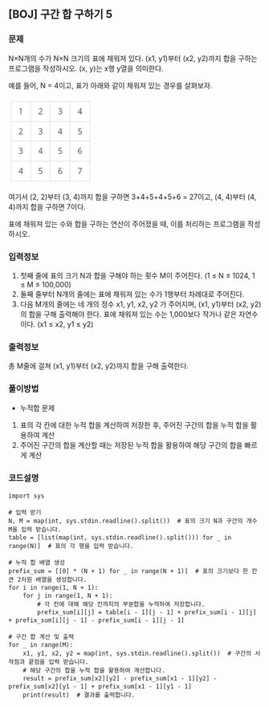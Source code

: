 ## [BOJ] 구간 합 구하기 5

### 문제
N×N개의 수가 N×N 크기의 표에 채워져 있다. (x1, y1)부터 (x2, y2)까지 합을 구하는 프로그램을 작성하시오. (x, y)는 x행 y열을 의미한다.

예를 들어, N = 4이고, 표가 아래와 같이 채워져 있는 경우를 살펴보자.

![alt text](image.png)

여기서 (2, 2)부터 (3, 4)까지 합을 구하면 3+4+5+4+5+6 = 27이고, (4, 4)부터 (4, 4)까지 합을 구하면 7이다.

표에 채워져 있는 수와 합을 구하는 연산이 주어졌을 때, 이를 처리하는 프로그램을 작성하시오.


### 입력정보
1. 첫째 줄에 표의 크기 N과 합을 구해야 하는 횟수 M이 주어진다. (1 ≤ N ≤ 1024, 1 ≤ M ≤ 100,000)
2. 둘째 줄부터 N개의 줄에는 표에 채워져 있는 수가 1행부터 차례대로 주어진다.
3. 다음 M개의 줄에는 네 개의 정수 x1, y1, x2, y2 가 주어지며, (x1, y1)부터 (x2, y2)의 합을 구해 출력해야 한다. 표에 채워져 있는 수는 1,000보다 작거나 같은 자연수이다. (x1 ≤ x2, y1 ≤ y2)

### 출력정보

총 M줄에 걸쳐 (x1, y1)부터 (x2, y2)까지 합을 구해 출력한다.

### 풀이방법
- 누적합 문제
1. 표의 각 칸에 대한 누적 합을 계산하여 저장한 후, 주어진 구간의 합을 누적 합을 활용하여 계산
2. 주어진 구간의 합을 계산할 때는 저장된 누적 합을 활용하여 해당 구간의 합을 빠르게 계산


### 코드설명
```
import sys

# 입력 받기
N, M = map(int, sys.stdin.readline().split())  # 표의 크기 N과 구간의 개수 M을 입력 받습니다.
table = [list(map(int, sys.stdin.readline().split())) for _ in range(N)]  # 표의 각 행을 입력 받습니다.

# 누적 합 배열 생성
prefix_sum = [[0] * (N + 1) for _ in range(N + 1)]  # 표의 크기보다 한 칸 큰 2차원 배열을 생성합니다.
for i in range(1, N + 1):
    for j in range(1, N + 1):
        # 각 칸에 대해 해당 칸까지의 부분합을 누적하여 저장합니다.
        prefix_sum[i][j] = table[i - 1][j - 1] + prefix_sum[i - 1][j] + prefix_sum[i][j - 1] - prefix_sum[i - 1][j - 1]

# 구간 합 계산 및 출력
for _ in range(M):
    x1, y1, x2, y2 = map(int, sys.stdin.readline().split())  # 구간의 시작점과 끝점을 입력 받습니다.
    # 해당 구간의 합을 누적 합을 활용하여 계산합니다.
    result = prefix_sum[x2][y2] - prefix_sum[x1 - 1][y2] - prefix_sum[x2][y1 - 1] + prefix_sum[x1 - 1][y1 - 1]
    print(result)  # 결과를 출력합니다.


```